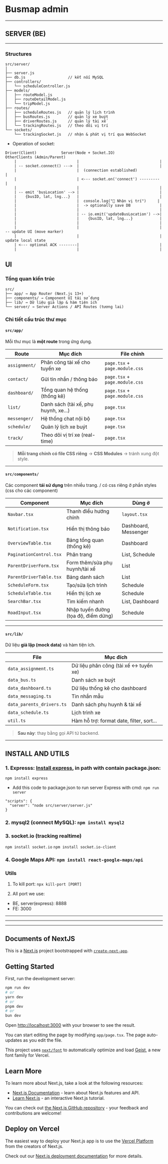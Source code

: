 # Busmap admin

---

## SERVER (BE)

---

### Structures

```
src/server/
│
├── server.js
├── db.js                   // kết nối MySQL
├── controllers/
│   └── scheduleController.js
├── models/
│   ├── routeModel.js
│   ├── routeDetailModel.js
│   └── tripModel.js
├── routes/
│   ├── scheduleRoutes.js   // quản lý lịch trình 
│   ├── busRoutes.js        // quản lý xe buýt
│   ├── driverRoutes.js     // quản lý tài xế
│   └── trackingRoutes.js   // theo dõi vị trí
└── sockets/
    └── trackingSocket.js   // nhận & phát vị trí qua WebSocket
```

- Operation of socket:
```
Driver(Client)           Server(Node + Socket.IO)           OtherClients (Admin/Parent) 
    |                           |                                    |
    | -- socket.connect() --->  |                                    |
    |                           |  (connection established)           |
    |                           | <--- socket.on('connect') --------- |
    |                           |                                    |
    | -- emit 'busLocation' --> |                                    |
    |    {busID, lat, lng...}   |                                    |
    |                           |  console.log("📍 Nhận vị trí")     |
    |                           |  -> optionally save DB             |
    |                           |                                    |
    |                           | -- io.emit('updateBusLocation') -->|
    |                           |    {busID, lat, lng...}            |
    |                           |                                    |
    |                           |                                    | -- update UI (move marker)
    |                           |                                    |    update local state
    | <--- optional ACK --------|                                    |
    |                           |                                    |
```


## UI

### Tổng quan kiến trúc

```
src/
├── app/ → App Router (Next.js 13+)
├── components/ → Component UI tái sử dụng
├── lib/ → Dữ liệu giả lập & hàm tiện ích
└── server/ → Server Actions / API Routes (tương lai)
```

### Chi tiết cấu trúc thư mục

#### `src/app/`

Mỗi thư mục là **một route** trong ứng dụng.

| Route         | Mục đích                             | File chính                     |
| ------------- | ------------------------------------ | ------------------------------ |
| `assignment/` | Phân công tài xế cho tuyến xe        | `page.tsx` + `page.module.css` |
| `contact/`    | Gửi tin nhắn / thông báo             | `page.tsx` + `page.module.css` |
| `dashboard/`  | Tổng quan hệ thống (thống kê)        | `page.tsx` + `page.module.css` |
| `list/`       | Danh sách (tài xế, phụ huynh, xe...) | `page.tsx`                     |
| `messenger/`  | Hệ thống chat nội bộ                 | `page.tsx`                     |
| `schedule/`   | Quản lý lịch xe buýt                 | `page.tsx`                     |
| `track/`      | Theo dõi vị trí xe (real-time)       | `page.tsx`                     |

> **Mỗi trang chính có file CSS riêng** → **CSS Modules** → tránh xung đột style.

---

#### `src/components/`

Các component **tái sử dụng** trên nhiều trang. / có css riêng ở phần styles (css cho các component)

| Component               | Mục đích                             | Dùng ở               |
| ----------------------- | ------------------------------------ | -------------------- |
| `Navbar.tsx`            | Thanh điều hướng chính               | `layout.tsx`         |
| `Notification.tsx`      | Hiển thị thông báo                   | Dashboard, Messenger |
| `OverviewTable.tsx`     | Bảng tổng quan (thống kê)            | Dashboard            |
| `PaginationControl.tsx` | Phân trang                           | List, Schedule       |
| `ParentDriverForm.tsx`  | Form thêm/sửa phụ huynh/tài xế       | List                 |
| `ParentDriverTable.tsx` | Bảng danh sách                       | List                 |
| `ScheduleForm.tsx`      | Tạo/sửa lịch trình                   | Schedule             |
| `ScheduleTable.tsx`     | Hiển thị lịch xe                     | Schedule             |
| `SearchBar.tsx`         | Tìm kiếm nhanh                       | List, Dashboard      |
| `RoadInput.tsx`         | Nhập tuyến đường (tọa độ, điểm dừng) | Schedule             |

---

#### `src/lib/`

Dữ liệu **giả lập (mock data)** và hàm tiện ích.

| File                      | Mục đích                                 |
| ------------------------- | ---------------------------------------- |
| `data_assignment.ts`      | Dữ liệu phân công (tài xế ↔ tuyến xe)    |
| `data_bus.ts`             | Danh sách xe buýt                        |
| `data_dashboard.ts`       | Dữ liệu thống kê cho dashboard           |
| `data_messaging.ts`       | Tin nhắn mẫu                             |
| `data_parents_drivers.ts` | Danh sách phụ huynh & tài xế             |
| `data_schedule.ts`        | Lịch trình xe                            |
| `util.ts`                 | Hàm hỗ trợ: format date, filter, sort... |

> **Sau này**: thay bằng gọi API từ backend.

---

## INSTALL AND UTILS


### 1. Expresss: [Install express](https://www.npmjs.com/package/express), in path with contain package.json:

`npm install express`

- Add this code to package.json to run server Express with cmd: `npm run server`

```
"scripts": {
  "server": "node src/server/server.js"
}

```

### 2. mysql2 (connect MySQL): `npm install mysql2`

### 3. socket.io (tracking realtime)

`npm install socket.io`
`npm install socket.io-client`

### 4. Google Maps API: `npm install react-google-maps/api`

### Utils

1. To kill port: `npx kill-port [PORT]`

2. All port we use:

- BE, server(express): 8888
- FE: 3000

---
---
---

## Documents of NextJS

This is a [Next.js](https://nextjs.org) project bootstrapped with [`create-next-app`](https://nextjs.org/docs/app/api-reference/cli/create-next-app).

## Getting Started

First, run the development server:

```bash
npm run dev
# or
yarn dev
# or
pnpm dev
# or
bun dev
```

Open [http://localhost:3000](http://localhost:3000) with your browser to see the result.

You can start editing the page by modifying `app/page.tsx`. The page auto-updates as you edit the file.

This project uses [`next/font`](https://nextjs.org/docs/app/building-your-application/optimizing/fonts) to automatically optimize and load [Geist](https://vercel.com/font), a new font family for Vercel.

## Learn More

To learn more about Next.js, take a look at the following resources:

- [Next.js Documentation](https://nextjs.org/docs) - learn about Next.js features and API.
- [Learn Next.js](https://nextjs.org/learn) - an interactive Next.js tutorial.

You can check out [the Next.js GitHub repository](https://github.com/vercel/next.js) - your feedback and contributions are welcome!

## Deploy on Vercel

The easiest way to deploy your Next.js app is to use the [Vercel Platform](https://vercel.com/new?utm_medium=default-template&filter=next.js&utm_source=create-next-app&utm_campaign=create-next-app-readme) from the creators of Next.js.

Check out our [Next.js deployment documentation](https://nextjs.org/docs/app/building-your-application/deploying) for more details.
